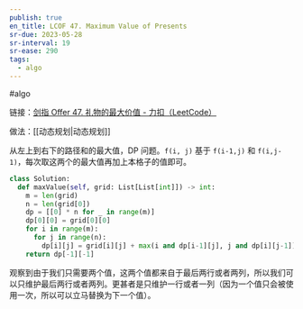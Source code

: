 ```yaml
---
publish: true
en_title: LCOF 47. Maximum Value of Presents
sr-due: 2023-05-28
sr-interval: 19
sr-ease: 290
tags:
  - algo
---
```



#algo

链接：[剑指 Offer 47. 礼物的最大价值 - 力扣（LeetCode）](https://leetcode.cn/problems/li-wu-de-zui-da-jie-zhi-lcof/)

做法：[[动态规划|动态规划]]

从左上到右下的路径和的最大值，DP 问题。`f(i, j)` 基于 `f(i-1,j)` 和 `f(i,j-1)`，每次取这两个的最大值再加上本格子的值即可。

```python
class Solution:
  def maxValue(self, grid: List[List[int]]) -> int:
    m = len(grid)
    n = len(grid[0])
    dp = [[0] * n for _ in range(m)]
    dp[0][0] = grid[0][0]
    for i in range(m):
      for j in range(n):
        dp[i][j] = grid[i][j] + max(i and dp[i-1][j], j and dp[i][j-1])
    return dp[-1][-1]
```

观察到由于我们只需要两个值，这两个值都来自于最后两行或者两列，所以我们可以只维护最后两行或者两列。更甚者是只维护一行或者一列（因为一个值只会被使用一次，所以可以立马替换为下一个值）。